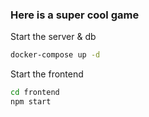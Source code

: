 ### Here is a super cool game

Start the server & db

```bash
docker-compose up -d
```
Start the frontend
```bash
cd frontend
npm start
```
